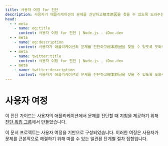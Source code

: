 ```yaml
---
title: 사용자 여정 for 진단
description: 사용자가 애플리케이션의 문제를 진단하고根本原因을 찾을 수 있도록 도와주는 단계별 가이드입니다.
head:
  - - meta
    - name: og:title
      content: 사용자 여정 for 진단 | Node.js - iDoc.dev
  - - meta
    - name: og:description
      content: 사용자가 애플리케이션의 문제를 진단하고根本原因을 찾을 수 있도록 도와주는 단계별 가이드입니다.
  - - meta
    - name: twitter:title
      content: 사용자 여정 for 진단 | Node.js - iDoc.dev
  - - meta
    - name: twitter:description
      content: 사용자가 애플리케이션의 문제를 진단하고根本原因을 찾을 수 있도록 도와주는 단계별 가이드입니다.
---
```



# 사용자 여정

이 진단 가이드는 사용자의 애플리케이션에서 문제를 진단할 때 지침을 제공하기 위해 [진단 워킹 그룹](https://github.com/nodejs/diagnostics)에서 만들었습니다.

이 문서 프로젝트는 사용자 여정을 기반으로 구성되었습니다. 이러한 여정은 사용자가 문제를 근본적으로 해결하기 위해 따를 수 있는 일관된 단계별 절차 집합입니다.

